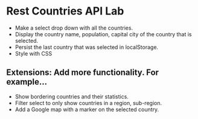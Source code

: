 # Rest Countries API Lab

- Make a select drop down with all the countries.
- Display the country name, population, capital city of the country that is selected.
- Persist the last country that was selected in localStorage.
- Style with CSS

## Extensions: Add more functionality. For example...

- Show bordering countries and their statistics.
- Filter select to only show countries in a region, sub-region.
- Add a Google map with a marker on the selected country.
